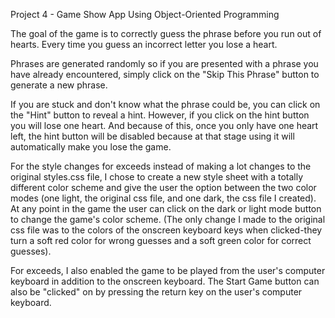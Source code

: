 Project 4 - Game Show App Using Object-Oriented Programming 

The goal of the game is to correctly guess the phrase before you run out of hearts. Every time you guess an incorrect letter you lose a heart.

Phrases are generated randomly so if you are presented with a phrase you have already encountered, simply click on the "Skip This Phrase" button to generate a new phrase.

If you are stuck and don't know what the phrase could be, you can click on the "Hint" button to reveal a hint. However, if you click on the hint button you will lose one heart. And because of this, once you only have one heart left, the hint button will be disabled because at that stage using it will automatically make you lose the game. 

For the style changes for exceeds instead of making a lot changes to the original styles.css file, I chose to create a new style sheet with a totally different color scheme and give the user the option between the two color modes (one light, the original css file, and one dark, the css file I created). At any point in the game the user can click on the dark or light mode button to change the game's color scheme. (The only change I made to the original css file was to the colors of the onscreen keyboard keys when clicked-they turn a soft red color for wrong guesses and a soft green color for correct guesses). 

For exceeds, I also enabled the game to be played from the user's computer keyboard in addition to the onscreen keyboard. The Start Game button can also be "clicked" on by pressing the return key on the user's computer keyboard.


